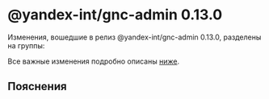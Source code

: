 # @yandex-int/gnc-admin 0.13.0

<!-- ЧЕЛОВЕЧЕСКОЕ ВСТУПЛЕНИЕ -->

Изменения, вошедшие в релиз @yandex-int/gnc-admin 0.13.0, разделены на группы:

Все важные изменения подробно описаны [ниже](#Пояснения).

## Пояснения


